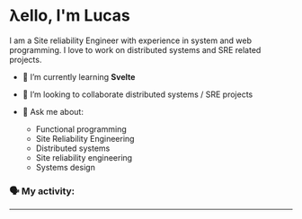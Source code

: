 # λello, I'm Lucas

I am a Site reliability Engineer with experience in system and web programming. I love to work on distributed systems and SRE related projects.

- 🌱 I’m currently learning **Svelte**
- 👯 I’m looking to collaborate distributed systems / SRE projects

- 💬 Ask me about:
   - Functional programming
   - Site Reliability Engineering
   - Distributed systems
   - Site reliability engineering
   - Systems design

### 🗣 My activity:

<!--GITHUB_ACTIVITY:{"rows": 5}-->
---
